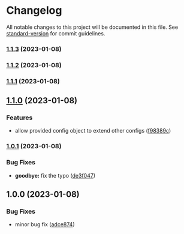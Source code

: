 # Changelog

All notable changes to this project will be documented in this file. See [standard-version](https://github.com/conventional-changelog/standard-version) for commit guidelines.

### [1.1.3](https://github.com/paruuy/maven-multimodule-structure-example/compare/v1.1.2...v1.1.3) (2023-01-08)

### [1.1.2](https://github.com/paruuy/maven-multimodule-structure-example/compare/v1.1.1...v1.1.2) (2023-01-08)

### [1.1.1](https://github.com/paruuy/maven-multimodule-structure-example/compare/v1.1.0...v1.1.1) (2023-01-08)

## [1.1.0](https://github.com/paruuy/maven-multimodule-structure-example/compare/v1.0.1...v1.1.0) (2023-01-08)


### Features

* allow provided config object to extend other configs ([f98389c](https://github.com/paruuy/maven-multimodule-structure-example/commit/f98389cbdc5ae0451b08bc924987aa4377c890b3))

### [1.0.1](https://github.com/paruuy/maven-multimodule-structure-example/compare/v1.0.0...v1.0.1) (2023-01-08)


### Bug Fixes

* **goodbye:** fix the typo ([de3f047](https://github.com/paruuy/maven-multimodule-structure-example/commit/de3f047a451fbcd313b3d49fb082829cd826dde0))

## 1.0.0 (2023-01-08)


### Bug Fixes

* minor bug fix ([adce874](https://github.com/paruuy/maven-multimodule-structure-example/commit/adce8749d010916fae836b0de5cb0d5ec26ec3b7))
